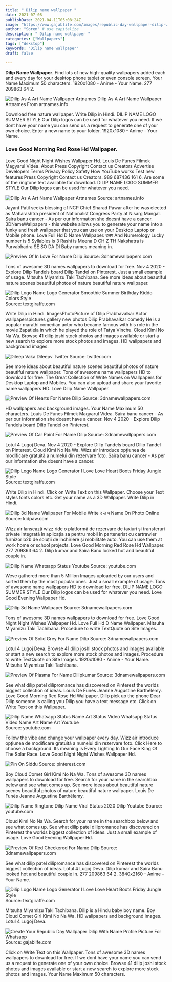 ```yaml
---
title: " Dilip name wallpaper "
date: 2021-07-08
publishDate: 2021-04-11T05:08:24Z
image: "https://www.gajablife.com/images/republic-day-wallpaper-dilip-with-name-profile-picture-for-whatsapp-4"
author: "Soren" # use capitalize
description: " Dilip name wallpaper "
categories: ["Wallpapers"]
tags: ["dekstop"]
keywords: "Dilip name wallpaper"
draft: false

---
```



**Dilip Name Wallpaper**. Find lots of new high-quality wallpapers added each and every day for your desktop phone tablet or even console screen. Your Name Maximum 50 characters. 1920x1080 - Anime - Your Name. 277 209863 64 2.

![Dilip As A Art Name Wallpaper Artnames](http://artnames.info/wp-content/image/D/dilip1.jpg "Dilip As A Art Name Wallpaper Artnames")
Dilip As A Art Name Wallpaper Artnames From artnames.info


Download free nature wallpaper. Write Dilip in Hindi. DILIP NAME LOGO SUMMER STYLE Our Dilip logos can be used for whatever you need. If we dont have your name you can send us a request to generate one of your own choice. Enter a new name to your folder. 1920x1080 - Anime - Your Name.

### Love Good Morning Red Rose Hd Wallpaper.

Love Good Night Night Wishes Wallpaper Hd. Louis De Funes Filmek Magyarul Videa. About Press Copyright Contact us Creators Advertise Developers Terms Privacy Policy Safety How YouTube works Test new features Press Copyright Contact us Creators. 989 687436 161 6. Are some of the ringtone text available for download. DILIP NAME LOGO SUMMER STYLE Our Dilip logos can be used for whatever you need.


![Dilip As A Art Name Wallpaper Artnames](http://artnames.info/wp-content/image/D/dilip1.jpg "Dilip As A Art Name Wallpaper Artnames")
Source: artnames.info

Jayant Patil seeks blessing of NCP Chief Sharad Pawar after he was elected as Maharashtra president of Nationalist Congress Party at Nisarg Mangal. Saira banu cancer - As per our information she doesnt have a cancer. 3DNameWallpapers - this website allows you to generate your name into a funky and fresh wallpaper that you can use on your Desktop Laptop or Mobile phone. Love Full Hd D Name Wallpaper. दलप And Numerology Lucky number is 5 Syllables is 3 Rashi is Meena D CH Z TH Nakshatra is Purvabhadra SE SO DA DI Baby names meaning in.

![Preview Of In Love For Name Dilip](https://cdn.3dnames.net/previews/cd19/375x667/d/cd19dilip3dxx.jpg "Preview Of In Love For Name Dilip")
Source: 3dnamewallpapers.com

Tons of awesome 3D names wallpapers to download for free. Nov 4 2020 - Explore Dilip Tandels board Dilip Tandel on Pinterest. Just a small example of usage. Mitsuha Miyamizu Taki Tachibana. See more ideas about beautiful nature scenes beautiful photos of nature beautiful nature wallpaper.

![Dilip Logo Name Logo Generator Smoothie Summer Birthday Kiddo Colors Style](https://logos.textgiraffe.com/logos/logo-name/Dilip-designstyle-smoothie-m.png "Dilip Logo Name Logo Generator Smoothie Summer Birthday Kiddo Colors Style")
Source: textgiraffe.com

Write Dilip in Hindi. ImagesPhotoPicture of Dilip Prabhavalkar Actor wallpaperspictures gallery new photos Dilip Prabhavalkar comedy He is a popular marathi comedian actor who became famous with his role in the movie Zapatlela in which he played the role of Tatya Vinchu. Cloud Kimi No Na Wa. Browse 41 dilip joshi stock photos and images available or start a new search to explore more stock photos and images. HD wallpapers and background images.

![Dileep Vaka Dileepv Twitter](https://pbs.twimg.com/profile_images/52169307/Untitled-2.jpg "Dileep Vaka Dileepv Twitter")
Source: twitter.com

See more ideas about beautiful nature scenes beautiful photos of nature beautiful nature wallpaper. Tons of awesome name wallpapers HD to download for free. The Great Collection of Write Names on Wallpapers for Desktop Laptop and Mobiles. You can also upload and share your favorite name wallpapers HD. Love Dilip Name Wallpaper.

![Preview Of Hearts For Name Dilip](https://cdn.3dnames.net/previews/ae06/375x667/d/ae06dilip3dxx.jpg "Preview Of Hearts For Name Dilip")
Source: 3dnamewallpapers.com

HD wallpapers and background images. Your Name Maximum 50 characters. Louis De Funes Filmek Magyarul Videa. Saira banu cancer - As per our information she doesnt have a cancer. Nov 4 2020 - Explore Dilip Tandels board Dilip Tandel on Pinterest.

![Preview Of Car Paint For Name Dilip](https://cdn.3dnames.net/previews/ae02/375x667/d/ae02dilip3dxx.jpg "Preview Of Car Paint For Name Dilip")
Source: 3dnamewallpapers.com

Lotul 4 Lugoj Deva. Nov 4 2020 - Explore Dilip Tandels board Dilip Tandel on Pinterest. Cloud Kimi No Na Wa. Wizz air introduce opțiunea de modificare gratuită a numelui din rezervare foto. Saira banu cancer - As per our information she doesnt have a cancer.

![Dilip Logo Name Logo Generator I Love Love Heart Boots Friday Jungle Style](https://logos.textgiraffe.com/logos/logo-name/Dilip-designstyle-love-heart-m.png "Dilip Logo Name Logo Generator I Love Love Heart Boots Friday Jungle Style")
Source: textgiraffe.com

Write Dilip in Hindi. Click on Write Text on this Wallpaper. Choose your Text styles fonts colors etc. Get your name as a 3D Wallpaper. Write Dilip in Hindi.

![Dilip 3d Name Wallpaper For Mobile Write द ल प Name On Photo Online](https://www.kidpaw.com/images/namebg/dilip.jpg "Dilip 3d Name Wallpaper For Mobile Write द ल प Name On Photo Online")
Source: kidpaw.com

Wizz air lansează wizz ride o platformă de rezervare de taxiuri și transferuri private integrată în aplicația sa pentru mobil în parteneriat cu cartrawler furnizor b2b de soluții de închiriere și mobilitate auto. You can use them at work home or school projects. Love Good Morning Red Rose Hd Wallpaper. 277 209863 64 2. Dilip kumar and Saira Banu looked hot and beautiful couple in.

![Dilip Name Whatsapp Status Youtube](https://i.ytimg.com/vi/wuYWLmnw7aM/maxresdefault.jpg "Dilip Name Whatsapp Status Youtube")
Source: youtube.com

Weve gathered more than 5 Million Images uploaded by our users and sorted them by the most popular ones. Just a small example of usage. Tons of awesome name wallpapers HD to download for free. DILIP NAME LOGO SUMMER STYLE Our Dilip logos can be used for whatever you need. Love Good Evening Wallpaper Hd.

![Dilip 3d Name Wallpaper](https://cdn.3dnames.net/previews/cd45/250x250/d/cd45dilip3dxx.jpg "Dilip 3d Name Wallpaper")
Source: 3dnamewallpapers.com

Tons of awesome 3D names wallpapers to download for free. Love Good Night Night Wishes Wallpaper Hd. Love Full Hd D Name Wallpaper. Mitsuha Miyamizu Taki Tachibana. Procedure to write TextQuote on Site Images.

![Preview Of Solid Grey For Name Dilip](https://cdn.3dnames.net/previews/cd13/375x667/d/cd13dilip3dxx.jpg "Preview Of Solid Grey For Name Dilip")
Source: 3dnamewallpapers.com

Lotul 4 Lugoj Deva. Browse 41 dilip joshi stock photos and images available or start a new search to explore more stock photos and images. Procedure to write TextQuote on Site Images. 1920x1080 - Anime - Your Name. Mitsuha Miyamizu Taki Tachibana.

![Preview Of Plasma For Name Dilipkumar](https://cdn.3dnames.net/previews/cd46/375x667/d/cd46dilipkumar3dxx.jpg "Preview Of Plasma For Name Dilipkumar")
Source: 3dnamewallpapers.com

See what dilip patel dilipromance has discovered on Pinterest the worlds biggest collection of ideas. Louis De Funès Jeanne Augustine Barthélemy. Love Good Morning Red Rose Hd Wallpaper. Dilip pick up the phone Dear Dilip someone is calling you Dilip you have a text message etc. Click on Write Text on this Wallpaper.

![Dilip Name Whatsapp Status Name Art Status Video Whatsapp Status Video Name Art Name Art Youtube](https://i.ytimg.com/vi/F_awfzUCNJg/hqdefault.jpg "Dilip Name Whatsapp Status Name Art Status Video Whatsapp Status Video Name Art Name Art Youtube")
Source: youtube.com

Follow the vibe and change your wallpaper every day. Wizz air introduce opțiunea de modificare gratuită a numelui din rezervare foto. Click Here to choose a background. Its meaning is Every Lighting In Our Face King Of The Solar Race. Love Good Night Night Wishes Wallpaper Hd.

![Pin On Siddu](https://i.pinimg.com/originals/97/9c/d4/979cd4aa29797bd814cab301bb0b695a.jpg "Pin On Siddu")
Source: pinterest.com

Boy Cloud Comet Girl Kimi No Na Wa. Tons of awesome 3D names wallpapers to download for free. Search for your name in the searchbox below and see what comes up. See more ideas about beautiful nature scenes beautiful photos of nature beautiful nature wallpaper. Louis De Funès Jeanne Augustine Barthélemy.

![Dilip Name Ringtone Dilip Name Viral Status 2020 Dilip Youtube](https://i.ytimg.com/vi/Settuse7Hk4/maxresdefault.jpg "Dilip Name Ringtone Dilip Name Viral Status 2020 Dilip Youtube")
Source: youtube.com

Cloud Kimi No Na Wa. Search for your name in the searchbox below and see what comes up. See what dilip patel dilipromance has discovered on Pinterest the worlds biggest collection of ideas. Just a small example of usage. Love Good Evening Wallpaper Hd.

![Preview Of Red Checkered For Name Dilip](https://cdn.3dnames.net/previews/ae05/375x667/d/ae05dilip3dxx.jpg "Preview Of Red Checkered For Name Dilip")
Source: 3dnamewallpapers.com

See what dilip patel dilipromance has discovered on Pinterest the worlds biggest collection of ideas. Lotul 4 Lugoj Deva. Dilip kumar and Saira Banu looked hot and beautiful couple in. 277 209863 64 2. 3840x2160 - Anime - Your Name.

![Dilip Logo Name Logo Generator I Love Love Heart Boots Friday Jungle Style](https://logos.textgiraffe.com/logos/logo-name/Dilip-designstyle-i-love-m.png "Dilip Logo Name Logo Generator I Love Love Heart Boots Friday Jungle Style")
Source: textgiraffe.com

Mitsuha Miyamizu Taki Tachibana. Dilip is a Hindu baby boy name. Boy Cloud Comet Girl Kimi No Na Wa. HD wallpapers and background images. Lotul 4 Lugoj Deva.

![Create Your Republic Day Wallpaper Dilip With Name Profile Picture For Whatsapp](https://www.gajablife.com/images/republic-day-wallpaper-dilip-with-name-profile-picture-for-whatsapp-4 "Create Your Republic Day Wallpaper Dilip With Name Profile Picture For Whatsapp")
Source: gajablife.com

Click on Write Text on this Wallpaper. Tons of awesome 3D names wallpapers to download for free. If we dont have your name you can send us a request to generate one of your own choice. Browse 41 dilip joshi stock photos and images available or start a new search to explore more stock photos and images. Your Name Maximum 50 characters.

